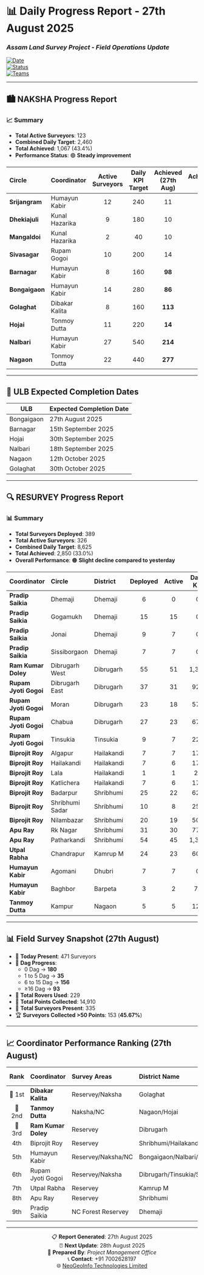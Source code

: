 # 📊 Daily Progress Report - **27th August 2025**

### *Assam Land Survey Project - Field Operations Update*  

[![Date](https://img.shields.io/badge/Report_Date-27th_August_2025-blue)](https://github.com)  
[![Status](https://img.shields.io/badge/Status-Active_Operations-green)](https://github.com)  
[![Teams](https://img.shields.io/badge/Active_Teams-Multiple_Circles-orange)](https://github.com)  

---

## 🏙️ **NAKSHA Progress Report**

### 📈 **Summary**
- **Total Active Surveyors**: 123  
- **Combined Daily Target**: 2,460  
- **Total Achieved**: 1,067 (43.4%)  
- **Performance Status**: 🟢 **Steady improvement**  

| **Circle** | **Coordinator** | **Active Surveyors** | **Daily KPI Target** | **Achieved (27th Aug)** | **Achievement %** | **Total Wards** | **Running Wards** | **Completed Wards** | **Pending Wards** |
|:-----------|:----------------|:--------------------:|:-------------------:|:-----------------------:|:-----------------:|:---------------:|:-----------------:|:-------------------:|:----------------:|
| **Srijangram** | Humayun Kabir | 12 | 240 | 11 | - | 11 | 0 | 11 | 0 |
| **Dhekiajuli** | Kunal Hazarika | 9 | 180 | 10 | - | 10 | 0 | 10 | 0 |
| **Mangaldoi** | Kunal Hazarika | 2 | 40 | 10 | - | 10 | 0 | 10 | 0 |
| **Sivasagar** | Rupam Gogoi | 10 | 200 | 14 | - | 14 | 0 | 14 | 0 |
| **Barnagar** | Humayun Kabir | 8 | 160 | **98** | **61.0%** | 10 | 5 | 5 | 0 |
| **Bongaigaon** | Humayun Kabir | 14 | 280 | **86** | **31.0%** | 25 | 1 | 24 | 0 |
| **Golaghat** | Dibakar Kalita | 8 | 160 | **113** | **71.0%** | 13 | 6 | 6 | 1 |
| **Hojai** | Tonmoy Dutta | 11 | 220 | **14** | **6.0%** | 19 | 1 | 18 | 0 |
| **Nalbari** | Humayun Kabir | 27 | 540 | **214** | **40.0%** | 17 | 11 | 6 | 0 |
| **Nagaon** | Tonmoy Dutta | 22 | 440 | **277** | **63.0%** | 26 | 12 | 11 | 3 |

---

## 📅 **ULB Expected Completion Dates**

| **ULB**       | **Expected Completion Date** |
|---------------|------------------------------|
| Bongaigaon    | 27th August 2025 |
| Barnagar      | 15th September 2025 |
| Hojai         | 30th September 2025 |
| Nalbari       | 18th September 2025 |
| Nagaon        | 12th October 2025 |
| Golaghat      | 30th October 2025 |

---

## 🔍 **RESURVEY Progress Report**

### 📊 **Summary**
- **Total Surveyors Deployed**: 389  
- **Total Active Surveyors**: 326  
- **Combined Daily Target**: 8,625  
- **Total Achieved**: 2,850 (33.0%)  
- **Overall Performance**: 🟠 **Slight decline compared to yesterday**  

| **Coordinator** | **Circle** | **District** | **Deployed** | **Active** | **Daily KPI** | **Achieved** | **%** |
|:----------------|:-----------|:-------------|:------------:|:----------:|:-------------:|:------------:|:-----:|
| **Pradip Saikia** | Dhemaji | Dhemaji | 6 | 0 | 0 | 0 | 0.0% |
| **Pradip Saikia** | Gogamukh | Dhemaji | 15 | 15 | 0 | 0 | 0.0% |
| **Pradip Saikia** | Jonai | Dhemaji | 9 | 7 | 0 | 0 | 0.0% |
| **Pradip Saikia** | Sissiborgaon | Dhemaji | 7 | 7 | 0 | 0 | 0.0% |
| **Ram Kumar Doley** | Dibrugarh West | Dibrugarh | 55 | 51 | 1,375 | **561** | **41.0%** |
| **Rupam Jyoti Gogoi** | Dibrugarh East | Dibrugarh | 37 | 31 | 925 | **422** | **46.0%** |
| **Rupam Jyoti Gogoi** | Moran | Dibrugarh | 23 | 18 | 575 | **208** | **36.0%** |
| **Rupam Jyoti Gogoi** | Chabua | Dibrugarh | 27 | 23 | 675 | **128** | **19.0%** |
| **Rupam Jyoti Gogoi** | Tinsukia | Tinsukia | 9 | 7 | 225 | **40** | **18.0%** |
| **Biprojit Roy** | Algapur | Hailakandi | 7 | 7 | 175 | **71** | **41.0%** |
| **Biprojit Roy** | Hailakandi | Hailakandi | 7 | 6 | 175 | **62** | **35.0%** |
| **Biprojit Roy** | Lala | Hailakandi | 1 | 1 | 25 | **4** | **16.0%** |
| **Biprojit Roy** | Katlichera | Hailakandi | 7 | 6 | 175 | **86** | **49.0%** |
| **Biprojit Roy** | Badarpur | Shribhumi | 25 | 22 | 625 | **241** | **39.0%** |
| **Biprojit Roy** | Shribhumi Sadar | Shribhumi | 10 | 8 | 250 | **62** | **25.0%** |
| **Biprojit Roy** | Nilambazar | Shribhumi | 20 | 19 | 500 | **125** | **25.0%** |
| **Apu Ray** | Rk Nagar | Shribhumi | 31 | 30 | 775 | **209** | **27.0%** |
| **Apu Ray** | Patharkandi | Shribhumi | 54 | 45 | 1,350 | **305** | **23.0%** |
| **Utpal Rabha** | Chandrapur | Kamrup M | 24 | 23 | 600 | **220** | **37.0%** |
| **Humayun Kabir** | Agomani | Dhubri | 7 | 7 | 0 | 0 | 0.0% |
| **Humayun Kabir** | Baghbor | Barpeta | 3 | 2 | 75 | **73** | **97.0%** |
| **Tanmoy Dutta** | Kampur | Nagaon | 5 | 5 | 125 | **33** | **26.0%** |

---

## 📊 **Field Survey Snapshot (27th August)**

- 👷 **Today Present**: 471 Surveyors  
- 📌 **Dag Progress**:  
  - 0 Dag → **180**  
  - 1 to 5 Dag → **35**  
  - 6 to 15 Dag → **156**  
  - ≥16 Dag → **93**  
- 📡 **Total Rovers Used**: 229  
- 📍 **Total Points Collected**: 14,910  
- 👥 **Total Surveyors Present**: 335  
- 🏆 **Surveyors Collected >50 Points**: 153 (**45.67%**)  

---

## 📈 **Coordinator Performance Ranking (27th August)**

| **Rank** | **Coordinator** | **Survey Areas** | **District Name** | **Target Dag** | **27th-Aug** | **Achievement Rate** |
|:--------:|:----------------|:-----------------|:------------------|:--------------:|:------------:|:-------------------:|
| 🥇 1st | **Dibakar Kalita** | Reservey/Naksha | Golaghat | 160 | 113 | **0.71** |
| 🥈 2nd | **Tanmoy Dutta** | Naksha/NC | Nagaon/Hojai | 770 | 324 | **0.42** |
| 🥉 3rd | **Ram Kumar Doley** | Reservey | Dibrugarh | 1375 | 561 | **0.41** |
| 4th | Biprojit Roy | Reservey | Shribhumi/Hailakandi | 1925 | 651 | **0.34** |
| 5th | Humayun Kabir | Reservey/Naksha/NC | Bongaigaon/Nalbari/Barpeta/Dhubri | 1415 | 471 | **0.33** |
| 6th | Rupam Jyoti Gogoi | Reservey/Naksha | Dibrugarh/Tinsukia/Sivsagar | 2400 | 758 | **0.32** |
| 7th | Utpal Rabha | Reservey | Kamrup M | 720 | 220 | **0.31** |
| 8th | Apu Ray | Reservey | Shribhumi | 2125 | 514 | **0.24** |
| 9th | Pradip Saikia | NC Forest Reservey | Dhemaji | 0 | 0 | **0.00** |

---

<div align="center">

📋 **Report Generated**: 27th August 2025  
⏰ **Next Update**: 28th August 2025  
👤 **Prepared By**: *Project Management Office*  
📞 **Contact**: +91 7002628197  
🌐 [NeoGeoInfo Technologies Limited](https://neogeoinfo.com/)  

</div>
